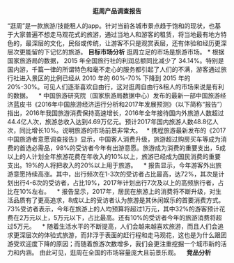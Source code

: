 **<p align="center">逛周产品调查报告</p>**
        “逛周”是一款旅游/技能租人的app。针对当前各城市景点趋于饱和的现状，也基于大家普遍不想走马观花式的旅游，通过当地人和游客的租赁，将当地最有地方特色的，最深层的文化，民俗或传统，让游客不只是观赏表层，还有体验和经历更深层次更能留的下记忆的旅游。
	**目标市场分析**
    逛周立足的市场是旅游市场。
    * 根据国家旅游局的数据， 2015 年全国旅行社的利润总额同比减少了 34.14%。特别是国内游，千篇一律的所谓特色和毫不走心的服务都引起了人们的不满，游客通过旅行社进入景区的比例已经从 2010 年的 60%-70% 下降到 2015 年的 20%-30%。可见人们逐渐喜欢自由行，这对逛周自由行&租人的市场来说是有利的数据。
    * 中国旅游研究院（国家旅游局数据中心）发布的最新一部中国旅游经济蓝皮书《2016年中国旅游经济运行分析和2017年发展预测》（以下简称“报告”）指出，2016年我国旅游消费保持高速增长，2016年全年接待国内外旅游人数超过44.4亿人次，旅游总收入达到4.69万亿元。预计2017年国内旅游人数48.8亿人次，同比增长10%。说明旅游的市场前景非常大。
    * 携程旅游最新发布的《2017中国旅游者意愿调查报告》显示，中国客人消费升级，旅游超过购房买车等成为消费的首选必需品，98%的受访者今年有出游意愿。旅游成为消费的重要支出，5成以上的人计划全年旅游花费在年收入的10%以上，旅游已经成为国民消费的重要支出。19%的人将把收入的20%以上用于旅游。
    * 报告显示，今年游客外出旅游意愿持续高涨。其中，出行频次在1-3次的受访者占比最高，达72%，其次是计划出行4-6次的受访者，占比19%，2017年计划出行7次及以上的高频旅行者，占比在10%左右。
    * 报告显示，2017年，居民在旅游上的消费将不断升级，对生活品质有了更高追求，8成以上的受访者认为旅游是其休闲娱乐的首要消费方式。73%受访者表示，今年在旅游上的人均预算将超过1万元，其中32%的游客预计花费在2万元以上，5万元以下，占比最高。还有10%的受访者今年的旅游消费将超过5万元。
    * 随着生活水平的不断提高，人们会越来越喜欢旅游，而且人们会追求更深层次的体验式旅游，而非浮于表面的赶行程和走马观花，这也是为什么跟团游受欢迎度下降的原因；而随着旅游次数增多，我们会更注重挖掘一个城市新的活力和内涵。
    由此可见，逛周在全国的市场容量庞大且前景乐观。
    **竞品分析**
